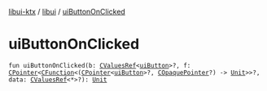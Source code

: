 [libui-ktx](../index.md) / [libui](index.md) / [uiButtonOnClicked](./ui-button-on-clicked.md)

# uiButtonOnClicked

`fun uiButtonOnClicked(b: `[`CValuesRef`](../kotlinx.cinterop/-c-values-ref/index.md)`<`[`uiButton`](ui-button.md)`>?, f: `[`CPointer`](../kotlinx.cinterop/-c-pointer/index.md)`<`[`CFunction`](../kotlinx.cinterop/-c-function/index.md)`<(`[`CPointer`](../kotlinx.cinterop/-c-pointer/index.md)`<`[`uiButton`](ui-button.md)`>?, `[`COpaquePointer`](../kotlinx.cinterop/-c-opaque-pointer.md)`?) -> `[`Unit`](https://kotlinlang.org/api/latest/jvm/stdlib/kotlin/-unit/index.html)`>>?, data: `[`CValuesRef`](../kotlinx.cinterop/-c-values-ref/index.md)`<*>?): `[`Unit`](https://kotlinlang.org/api/latest/jvm/stdlib/kotlin/-unit/index.html)
